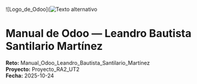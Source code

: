 ![Logo_de_Odoo](![Texto alternativo](../assets/img/07-calendario_y_citas/odoo_logo.png)
# Manual de Odoo — Leandro Bautista Santilario Martínez
**Reto:** Manual_Odoo_Leandro_Bautista_Santilario_Martínez  
**Proyecto:** Proyecto_RA2_UT2  
**Fecha:** 2025-10-24
